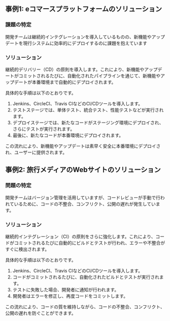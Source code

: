 ## 事例1: eコマースプラットフォームのソリューション

### 課題の特定

開発チームは継続的インテグレーションを導入しているものの、新機能やアップデートを現行システムに効率的にデプロイするのに課題を抱えています

### ソリューション

継続的デリバリー（CD）の原則を導入します。これにより、新機能やアップデートがコミットされるたびに、自動化されたパイプラインを通じて、新機能やアップデートが本番環境まで自動的にデプロイされます。

具体的な手順は以下のとおりです。

1. Jenkins、CircleCI、Travis CIなどのCI/CDツールを導入します。
2. テストステージでは、単体テスト、統合テスト、性能テストなどが実行されます。
3. デプロイステージでは、新たなコードがステージング環境にデプロイされ、さらにテストが実行されます。
4. 最後に、新たなコードが本番環境にデプロイされます。

この流れにより、新機能やアップデートは素早く安全に本番環境にデプロイされ、ユーザーに提供されます。

## 事例2: 旅行メディアのWebサイトのソリューション

### 問題の特定

開発チームはバージョン管理を活用していますが、コードレビューが手動で行われているために、コードの不整合、コンフリクト、公開の遅れが発生しています。

### ソリューション

継続的インテグレーション（CI）の原則をさらに強化します。これにより、コードがコミットされるたびに自動的にビルドとテストが行われ、エラーや不整合がすぐに検出されます。

具体的な手順は以下のとおりです。

1. Jenkins、CircleCI、Travis CIなどのCI/CDツールを導入します。
2. コードがコミットされるたびに、自動化されたビルドとテストが実行されます。
3. テストに失敗した場合、開発者に通知が行われます。
4. 開発者はエラーを修正し、再度コードをコミットします。

この流れにより、コードの質を維持しながら、コードの不整合、コンフリクト、公開の遅れを防ぐことができます。
